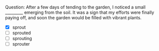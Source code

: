 Question: After a few days of tending to the garden, I noticed a small _________ emerging from the soil. It was a sign that my efforts were finally paying off, and soon the garden would be filled with vibrant plants.  
- [x] sprout  
- [ ] sprouted  
- [ ] sprouting  
- [ ] sprouter